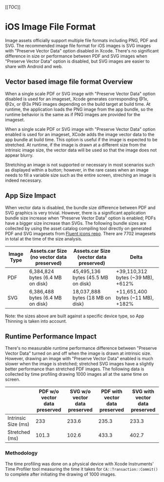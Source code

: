[[_TOC_]]
# iOS Image File Format

Image assets officially support multiple file formats including PNG, PDF and SVG. The recommended image file format for iOS images is SVG images with "Preserve Vector Data" option disabled in Xcode. There's no significant difference in size or performance between PDF and SVG images when "Preserve Vector Data" option is disabled, but SVG images are easier to share with Android and web.

## Vector based image file format Overview
When a single scale PDF or SVG image with "Preserve Vector Data" option disabled is used for an imageset, Xcode generates corresponding @1x, @2x, or @3x PNG images depending on the build target at build time. At runtime, the application loads the PNG image from the app bundle, so the runtime behavior is the same as if PNG images are provided for the imageset.

When a single scale PDF or SVG image with "Preserve Vector Data" option enabled is used for an imageset, XCode adds the image vector data to the app bundle at build time. This option is useful if the image is expected to be stretched. At runtime, if the image is drawn at a different size from the intrinsic image size, the vector data will be used so that the image does not appear blurry.

Stretching an image is not supported or necessary in most scenarios such as displayed within a button; however, in the rare cases when an image needs to fill a variable size such as the entire screen, streching an image is indeed necessary.

## App Size Impact
When vector data is disabled, the bundle size difference between PDF and SVG graphics is very trivial. However, there is a significant application bundle size increase when "Preserve Vector Data" option is enabled; PDFs have a bigger size increase than SVGs. The following bundle sizes are collected by using the asset catalog compiling tool directly on generated PDF and SVG imagesets from [Fluent icons repo](https://github.com/microsoft/fluentui-system-icons). There are 7702 imagesets in total at the time of the size analysis.

| Image Type | Assets.car Size (no vector data preserved) | Assets.car Size (vector data preserved) | Delta |
|--|--|--|--|
| PDF | 6,384,824 bytes (6.4 MB on disk) | 45,495,136 bytes (45.5 MB on disk) | +39,110,312 bytes (~39 MB), +612% |
| SVG | 6,386,488 bytes (6.4 MB on disk) | 18,037,888 bytes (18 MB on disk) | +11,651,400 bytes (~11 MB), +182% |

Note: the sizes above are built against a specific device type, so App Thinning is taken into account.

## Runtime Performance Impact
There's no measurable runtime performance difference between "Preserve Vector Data" turned on and off when the image is drawn at intrinsic size. However, drawing an image with "Preserve Vector Data" enabled is much slower when the image is stretched; stretched SVG images have a slightly better performance than stretched PDF images. The following data is collected by time profiling drawing 1000 images all at the same time on screen.

| | PDF w/o vector data preserved | SVG w/o vector data preserved | PDF with vector data preserved | SVG with vector data preserved |
|--|--|--|--|--|
| Intrinsic Size (ms) | 233 | 233.6 | 235.3 | 233.3 |
| Stretched (ms) | 101.3 | 102.6 | 433.3 | 402.7 |

### Methodology
The time profiling was done on a physical device with Xcode Instruments' Time Profiler tool measuring the time it takes for `CA::Transaction::Commit()` to complete after initiating the drawing of 1000 images.
